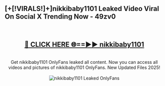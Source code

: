 <h2>[+[!VIRALS!]+]nikkibaby1101 Leaked Video Viral On Social X Trending Now - 49zv0</h2>
<br>
<div align="center">
<h2><a href="https://libra.edu.pl?nikkibaby1101" rel="nofollow">🔴 CLICK HERE 🌐==►► nikkibaby1101</a></h2>
<br>
Get nikkibaby1101 OnlyFans leaked all content. Now you can access all videos and pictures of nikkibaby1101 OnlyFans. New Updated Files 2025!
<br>
<br>
<a href="https://libra.edu.pl?nikkibaby1101" rel="nofollow" data-target="animated-image.originalLink"><img src="https://i.ibb.co.com/WyWwxjT/player-gif2.gif" alt="nikkibaby1101 Leaked OnlyFans" style="max-width: 100%; display: inline-block;" data-target="animated-image.originalImage"></a>
</div>
<br>